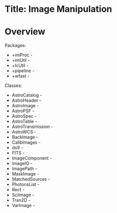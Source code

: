 # Title: Image Manipulation

# Overview

Packages:

- +imProc - 
- +imUtil - 
- +lcUtil - 
- +pipeline - 
- +wfast - 

Classes:

- AstroCatalog - 
- AstroHeader - 
- AstroImage - 
- AstroPSF - 
- AstroSpec - 
- AstroTable - 
- AstroTransmission - 
- AstroWCS - 
- BackImage - 
- CalibImages - 
- ds9 - 
- FITS - 
- ImageComponent - 
- ImageIO - 
- ImagePath - 
- MaskImage - 
- MatchedSources - 
- PhotonsList - 
- Rect - 
- SciImage - 
- Tran2D - 
- VarImage - 
